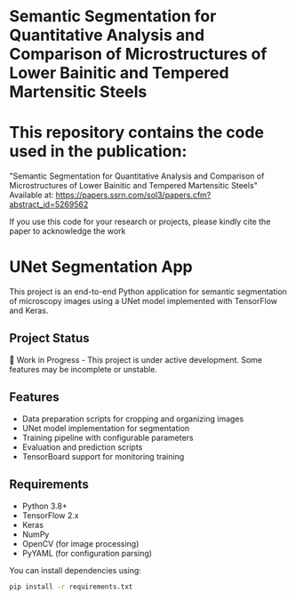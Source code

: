 # Semantic Segmentation for Quantitative Analysis and Comparison of Microstructures of Lower Bainitic and Tempered Martensitic Steels
# This repository contains the code used in the publication:

"Semantic Segmentation for Quantitative Analysis and Comparison of Microstructures of Lower Bainitic and Tempered Martensitic Steels"
Available at: https://papers.ssrn.com/sol3/papers.cfm?abstract_id=5269562

If you use this code for your research or projects, please kindly cite the paper to acknowledge the work

# UNet Segmentation App

This project is an end-to-end Python application for semantic segmentation of microscopy images using a UNet model implemented with TensorFlow and Keras.

## Project Status

🚧 Work in Progress - This project is under active development. Some features may be incomplete or unstable.

## Features

- Data preparation scripts for cropping and organizing images
- UNet model implementation for segmentation
- Training pipeline with configurable parameters
- Evaluation and prediction scripts
- TensorBoard support for monitoring training

## Requirements

- Python 3.8+
- TensorFlow 2.x
- Keras
- NumPy
- OpenCV (for image processing)
- PyYAML (for configuration parsing)

You can install dependencies using:

```bash
pip install -r requirements.txt
